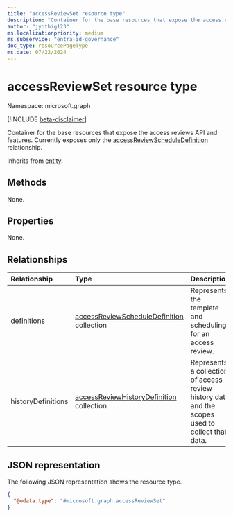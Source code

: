 ```yaml
---
title: "accessReviewSet resource type"
description: "Container for the base resources that expose the access reviews API and features. Currently exposes only the accessReviewScheduleDefinition resource."
author: "jyothig123"
ms.localizationpriority: medium
ms.subservice: "entra-id-governance"
doc_type: resourcePageType
ms.date: 07/22/2024
---
```


# accessReviewSet resource type

Namespace: microsoft.graph

[!INCLUDE [beta-disclaimer](../../includes/beta-disclaimer.md)]

Container for the base resources that expose the access reviews API and features. Currently exposes only the [accessReviewScheduleDefinition](../resources/accessreviewscheduledefinition.md) relationship.

Inherits from [entity](entity.md).

## Methods

None.

## Properties

None.

## Relationships

|Relationship|Type|Description|
|:---|:---|:---|
|definitions|[accessReviewScheduleDefinition](../resources/accessreviewscheduledefinition.md) collection| Represents the template and scheduling for an access review. |
|historyDefinitions|[accessReviewHistoryDefinition](../resources/accessreviewhistorydefinition.md) collection| Represents a collection of access review history data and the scopes used to collect that data.|

## JSON representation

The following JSON representation shows the resource type.
<!-- {
  "blockType": "resource",
  "keyProperty": "id",
  "@odata.type": "microsoft.graph.accessReviewSet",
  "openType": false
}
-->
``` json
{
  "@odata.type": "#microsoft.graph.accessReviewSet"
}
```

